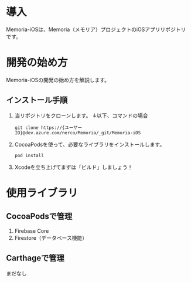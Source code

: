 # 導入 
Memoria-iOSは、Memoria（メモリア）プロジェクトのiOSアプリリポジトリです。

# 開発の始め方
Memoria-iOSの開発の始め方を解説します。
## インストール手順
1.	当リポジトリをクローンします。  ↓以下、コマンドの場合
    ```
    git clone https://{ユーザーID}@dev.azure.com/nerco/Memoria/_git/Memoria-iOS
    ```
2.	CocoaPodsを使って、必要なライブラリをインストールします。
    ```
    pod install
    ```
3.	Xcodeを立ち上げてまずは「ビルド」しましょう！

# 使用ライブラリ
## CocoaPodsで管理
1.  Firebase Core
2.  Firestore（データベース機能）

## Carthageで管理
まだなし